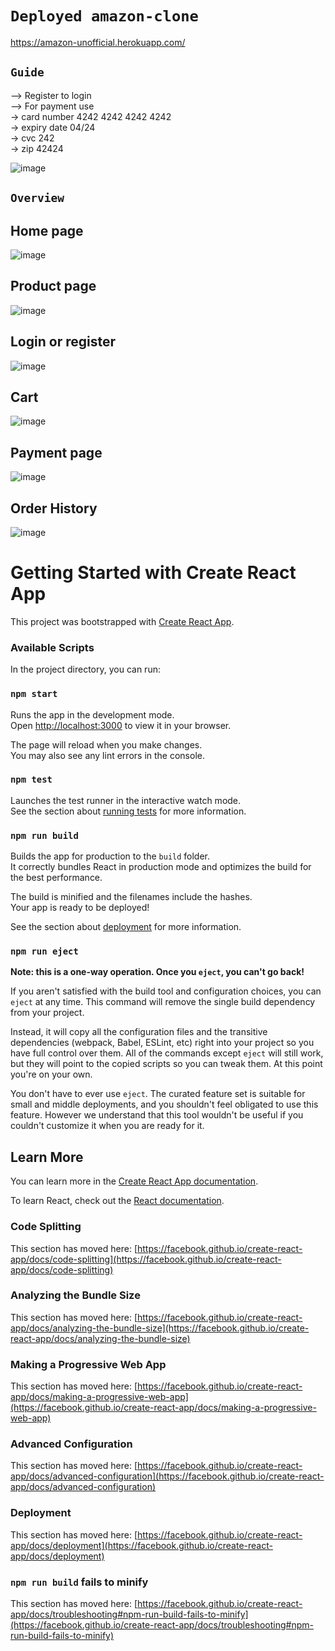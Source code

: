 # `Deployed amazon-clone`
https://amazon-unofficial.herokuapp.com/

## `Guide`
--> Register to login <br />
--> For payment use <br />
      -> card number 4242 4242 4242 4242 <br />
      -> expiry date 04/24 <br />
      -> cvc 242 <br />
      -> zip 42424 <br />
      
![image](https://user-images.githubusercontent.com/69163882/151651363-9d7c0be1-c420-421b-bd3f-8fb16c1daa8e.png)


## `Overview`

## Home page

![image](https://user-images.githubusercontent.com/69163882/151651081-1bc8389a-72cc-45c7-8684-f3cd89843105.png)

## Product page

![image](https://user-images.githubusercontent.com/69163882/151651101-ae90372c-4510-49cc-96a4-a50c6f7baf8c.png)

## Login or register

![image](https://user-images.githubusercontent.com/69163882/151651229-205689c6-5df6-453a-b07d-d2ae64534190.png)

## Cart

![image](https://user-images.githubusercontent.com/69163882/151651147-1601079c-41ea-4197-b924-4f150cb24b3a.png)

## Payment page

![image](https://user-images.githubusercontent.com/69163882/151651188-d01b19d2-78bd-4b36-a5fd-ad1af3dfaaa6.png)

## Order History

![image](https://user-images.githubusercontent.com/69163882/151651214-31597c1f-685b-427e-b783-1727dca92666.png)



# Getting Started with Create React App

This project was bootstrapped with [Create React App](https://github.com/facebook/create-react-app).

### Available Scripts

In the project directory, you can run:

### `npm start`

Runs the app in the development mode.\
Open [http://localhost:3000](http://localhost:3000) to view it in your browser.

The page will reload when you make changes.\
You may also see any lint errors in the console.

### `npm test`

Launches the test runner in the interactive watch mode.\
See the section about [running tests](https://facebook.github.io/create-react-app/docs/running-tests) for more information.

### `npm run build`

Builds the app for production to the `build` folder.\
It correctly bundles React in production mode and optimizes the build for the best performance.

The build is minified and the filenames include the hashes.\
Your app is ready to be deployed!

See the section about [deployment](https://facebook.github.io/create-react-app/docs/deployment) for more information.

### `npm run eject`

**Note: this is a one-way operation. Once you `eject`, you can't go back!**

If you aren't satisfied with the build tool and configuration choices, you can `eject` at any time. This command will remove the single build dependency from your project.

Instead, it will copy all the configuration files and the transitive dependencies (webpack, Babel, ESLint, etc) right into your project so you have full control over them. All of the commands except `eject` will still work, but they will point to the copied scripts so you can tweak them. At this point you're on your own.

You don't have to ever use `eject`. The curated feature set is suitable for small and middle deployments, and you shouldn't feel obligated to use this feature. However we understand that this tool wouldn't be useful if you couldn't customize it when you are ready for it.

## Learn More

You can learn more in the [Create React App documentation](https://facebook.github.io/create-react-app/docs/getting-started).

To learn React, check out the [React documentation](https://reactjs.org/).

### Code Splitting

This section has moved here: [https://facebook.github.io/create-react-app/docs/code-splitting](https://facebook.github.io/create-react-app/docs/code-splitting)

### Analyzing the Bundle Size

This section has moved here: [https://facebook.github.io/create-react-app/docs/analyzing-the-bundle-size](https://facebook.github.io/create-react-app/docs/analyzing-the-bundle-size)

### Making a Progressive Web App

This section has moved here: [https://facebook.github.io/create-react-app/docs/making-a-progressive-web-app](https://facebook.github.io/create-react-app/docs/making-a-progressive-web-app)

### Advanced Configuration

This section has moved here: [https://facebook.github.io/create-react-app/docs/advanced-configuration](https://facebook.github.io/create-react-app/docs/advanced-configuration)

### Deployment

This section has moved here: [https://facebook.github.io/create-react-app/docs/deployment](https://facebook.github.io/create-react-app/docs/deployment)

### `npm run build` fails to minify

This section has moved here: [https://facebook.github.io/create-react-app/docs/troubleshooting#npm-run-build-fails-to-minify](https://facebook.github.io/create-react-app/docs/troubleshooting#npm-run-build-fails-to-minify)
